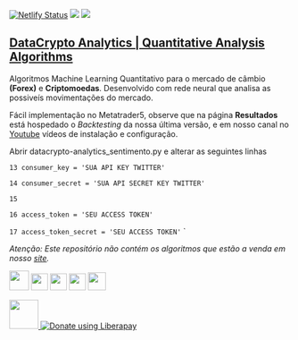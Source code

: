  [![Netlify Status](https://api.netlify.com/api/v1/badges/2a9509e0-384d-4162-9c2d-cfac6770892e/deploy-status)](https://app.netlify.com/sites/datacryptoanalytics/deploys)     <a><img src="https://img.shields.io/badge/python-> 3.2-blue.svg"></a>     <img src="http://img.shields.io/liberapay/receives/datacryptoanalytics.svg?logo=liberapay">
 <h2> <a rel="datacryptoanalytics" href="https://datacryptoanalytics.ml/">DataCrypto Analytics | Quantitative Analysis Algorithms</a></h2>


Algoritmos Machine Learning Quantitativo para o mercado de câmbio <b>(Forex)</b> e <b>Criptomoedas</b>. Desenvolvido com rede neural que analisa as possiveís movimentações do mercado.

Fácil implementação no Metatrader5, observe que na página <b>Resultados</b> está hospedado o <i>Backtesting</i> da nossa última versão, e em nosso canal no  <a rel="Youtube" href="https://www.youtube.com/channel/UCxfGBCV9E04Uw4flJLjBCqg?view_as=subscriberl">Youtube</a> vídeos de instalação e configuração.

Abrir datacrypto-analytics_sentimento.py e alterar as seguintes linhas

`13 consumer_key = 'SUA API KEY TWITTER'`

`14 consumer_secret = 'SUA API SECRET KEY TWITTER'`

`15`
 
`16 access_token = 'SEU ACCESS TOKEN'`
 
`17 access_token_secret = 'SEU ACCESS TOKEN'`
`










<i>Atenção: Este repositório não contém os algoritmos que estão a venda em nosso <a rel="datacryptoanalytics" href="https://datacryptoanalytics.github.io/">site</a>. </i>



<a href="https://www.facebook.com/datacryptopy"><img src="https://cdn0.iconfinder.com/data/icons/typicons-2/24/social-facebook-128.png" width="35" /></a> <a href="https://twitter.com/DataCryptoML"><img src="https://cdn4.iconfinder.com/data/icons/ionicons/512/icon-social-twitter-outline-128.png" width="30" /></a> <a href="https://t.me/dacryptoanalytics"><img src="https://img2.freepng.es/20180715/afz/kisspng-computer-icons-telegram-logo-5b4bb35b8b3a97.7981817315316877715703.jpg" width="30" /></a> <a href="https://www.linkedin.com/company/datacrypto-analytics/"><img src="https://cdn.icon-icons.com/icons2/936/PNG/512/linkedin-sign_icon-icons.com_73508.png" width="30" /></a>      <a href="https://www.instagram.com/analyticsdatacrypto/"><img src="https://image.flaticon.com/icons/png/128/87/87390.png" width="32" /></a> 



<img src="https://blogs.apache.org/foundation/mediaresource/d67ca611-a57c-462d-ac23-95063f81d175" width="52" ><noscript><a href="https://liberapay.com/datacryptoanalytics/donate">  <img alt="Donate using Liberapay" src="https://liberapay.com/assets/widgets/donate.svg"></a></noscript>
 

 
